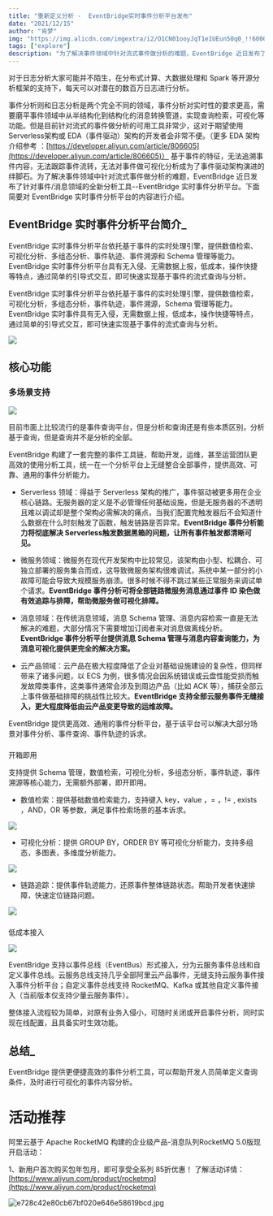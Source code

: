 ```yaml
---      
title: "重新定义分析 -  EventBridge实时事件分析平台发布"
date: "2021/12/15"
author: "肯梦"
img: "https://img.alicdn.com/imgextra/i2/O1CN01ooyJqT1e1UEun50q0_!!6000000003811-0-tps-685-383.jpg"
tags: ["explore"]
description: "为了解决事件领域中针对流式事件做分析的难题，EventBridge 近日发布了针对事件/消息领域的全新分析工具--EventBridge 实时事件分析平台。下面简要对 EventBridge 实时事件分析平台的内容进行介绍。"
---
```


对于日志分析大家可能并不陌生，在分布式计算、大数据处理和 Spark 等开源分析框架的支持下，每天可以对潜在的数百万日志进行分析。

事件分析则和日志分析是两个完全不同的领域，事件分析对实时性的要求更高，需要磨平事件领域中从半结构化到结构化的消息转换管道，实现查询检索，可视化等功能。但是目前针对流式的事件做分析的可用工具非常少，这对于期望使用Serverless架构或 EDA（事件驱动）架构的开发者会非常不便。（更多 EDA 架构介绍参考 ：[https://developer.aliyun.com/article/806605](https://developer.aliyun.com/article/806605)）
基于事件的特征，无法追溯事件内容，无法跟踪事件流转，无法对事件做可视化分析成为了事件驱动架构演进的绊脚石。为了解决事件领域中针对流式事件做分析的难题，EventBridge 近日发布了针对事件/消息领域的全新分析工具--EventBridge 实时事件分析平台。下面简要对 EventBridge 实时事件分析平台的内容进行介绍。

## EventBridge 实时事件分析平台简介_



EventBridge 实时事件分析平台依托基于事件的实时处理引擎，提供数值检索、可视化分析、多组态分析、事件轨迹、事件溯源和 Schema 管理等能力。EventBridge 实时事件分析平台具有无入侵、无需数据上报，低成本，操作快捷等特点，通过简单的引导式交互，即可快速实现基于事件的流式查询与分析。

EventBridge 实时事件分析平台依托基于事件的实时处理引擎，提供数值检索，可视化分析，多组态分析，事件轨迹，事件溯源，Schema 管理等能力。EventBridge 实时事件具有无入侵，无需数据上报，低成本，操作快捷等特点，通过简单的引导式交互，即可快速实现基于事件的流式查询与分析。

![](https://img.alicdn.com/imgextra/i3/O1CN01GNFES41j6asTA20g2_!!6000000004499-1-tps-3840-2160.gif)

## 核心功能


### 多场景支持


![](https://img.alicdn.com/imgextra/i1/O1CN01jlerwm20kIgHyZw9m_!!6000000006887-49-tps-1080-792.webp)

目前市面上比较流行的是事件查询平台，但是分析和查询还是有些本质区别，分析基于查询，但是查询并不是分析的全部。

EventBridge 构建了一套完整的事件工具链，帮助开发，运维，甚至运营团队更高效的使用分析工具，统一在一个分析平台上无缝整合全部事件，提供高效、可靠、通用的事件分析能力。

- Serverless 领域：得益于 Serverless 架构的推广，事件驱动被更多用在企业核心链路。无服务器的定义是不必管理任何基础设施，但是无服务器的不透明且难以调试却是整个架构必需解决的痛点，当我们配置完触发器后不会知道什么数据在什么时刻触发了函数，触发链路是否异常。**EventBridge 事件分析能力将彻底解决 Serverless触发数据黑箱的问题，让所有事件触发都清晰可见。**

- 微服务领域：微服务在现代开发架构中比较常见，该架构由小型、松耦合、可独立部署的服务集合而成，这导致微服务架构很难调试，系统中某一部分的小故障可能会导致大规模服务崩溃。很多时候不得不跳过某些正常服务来调试单个请求。**EventBridge 事件分析可将全部链路微服务消息通过事件 ID 染色做有效追踪与排障，帮助微服务做可视化排障。**

- 消息领域：在传统消息领域，消息 Schema 管理、消息内容检索一直是无法解决的难题，大部分情况下需要增加订阅者来对消息做离线分析。**EventBridge 事件分析平台提供消息 Schema 管理与消息内容查询能力，为消息可视化提供更完全的解决方案。**

- 云产品领域：云产品在极大程度降低了企业对基础设施建设的复杂性，但同样带来了诸多问题，以 ECS 为例，很多情况会因系统错误或云盘性能受损而触发故障类事件，这类事件通常会涉及到周边产品（比如 ACK 等），捕获全部云上事件做基础排障的挑战性比较大。**EventBridge 支持全部云服务事件无缝接入，更大程度降低由云产品变更导致的运维故障。**

EventBridge 提供更高效、通用的事件分析平台，基于该平台可以解决大部分场景对事件分析、事件查询、事件轨迹的诉求。
### 
开箱即用


支持提供 Schema 管理，数值检索，可视化分析，多组态分析，事件轨迹，事件溯源等核心能力，无需额外部署，即开即用。

- 数值检索：提供基础数值检索能力，支持键入 key，value ，= ，!= , exists ，AND，OR 等参数，满足事件检索场景的基本诉求。



![](https://img.alicdn.com/imgextra/i1/O1CN01vNBvvV1sOl7yJOHbC_!!6000000005757-49-tps-371-453.webp)
<!-- ![](https://intranetproxy.alipay.com/skylark/lark/0/2023/gif/59356401/1680489523502-58404d2b-02b9-4a07-883e-3862d72da94b.gif#clientId=ua2acb84e-22c2-4&from=paste&id=u33b44958&originHeight=1&originWidth=1&originalType=url&ratio=1&rotation=0&showTitle=false&status=done&style=none&taskId=u47f04250-95ca-4faf-9ed3-02aac481e37&title=) -->

- 可视化分析：提供 GROUP BY，ORDER BY 等可视化分析能力，支持多组态，多图表，多维度分析能力。



![](https://img.alicdn.com/imgextra/i4/O1CN01wKnM3Q1GkmmAwNmen_!!6000000000661-49-tps-1080-353.webp)

- 链路追踪：提供事件轨迹能力，还原事件整体链路状态。帮助开发者快速排障，快速定位链路问题。



![](https://img.alicdn.com/imgextra/i1/O1CN01lxUrIq1N2XpMv3JhT_!!6000000001512-49-tps-1080-336.webp)
### 
低成本接入


![](https://img.alicdn.com/imgextra/i2/O1CN01J0Zkyu1qHlqsRLOBR_!!6000000005471-49-tps-1080-456.webp)

EventBridge 支持以事件总线（EventBus）形式接入，分为云服务事件总线和自定义事件总线。云服务总线支持几乎全部阿里云产品事件，无缝支持云服务事件接入事件分析平台；自定义事件总线支持 RocketMQ、Kafka 或其他自定义事件接入（当前版本仅支持少量云服务事件）。

整体接入流程较为简单，对原有业务入侵小，可随时关闭或开启事件分析，同时实现在线配置，且具备实时生效功能。

## 总结_

EventBridge 提供更便捷高效的事件分析工具，可以帮助开发人员简单定义查询条件，及时进行可视化的事件内容分析。

# 活动推荐

阿里云基于 Apache RocketMQ 构建的企业级产品-消息队列RocketMQ 5.0版现开启活动：

1、新用户首次购买包年包月，即可享受全系列 85折优惠！ 了解活动详情：[https://www.aliyun.com/product/rocketmq](https://www.aliyun.com/product/rocketmq)

![e728c42e80cb67bf020e646e58619bcd.jpg](https://img.alicdn.com/imgextra/i4/O1CN01Xi1rcu1DM6aIC7ypz_!!6000000000201-0-tps-1920-675.jpg)
